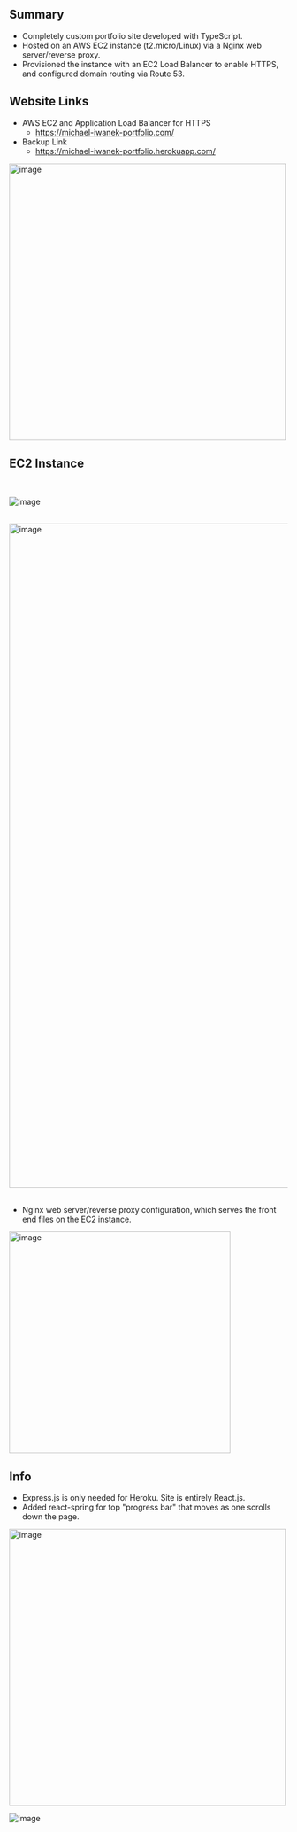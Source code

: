 ## Summary

- Completely custom portfolio site developed with TypeScript.
- Hosted on an AWS EC2 instance (t2.micro/Linux) via a Nginx web server/reverse proxy.
- Provisioned the instance with an EC2 Load Balancer to enable HTTPS, and configured domain routing via Route 53.

## Website Links

- AWS EC2 and Application Load Balancer for HTTPS
  - https://michael-iwanek-portfolio.com/
- Backup Link
  - https://michael-iwanek-portfolio.herokuapp.com/

<img src="https://github.com/Mike11199/portfolio-website/assets/91037796/0ed251f5-956b-472b-acf1-334e03d1cb8d" width="500" alt="image">

## EC2 Instance

<br/>

![image](https://github.com/Mike11199/portfolio-website/assets/91037796/f81044e1-61b8-41e4-a192-5254f9a37a11)

<br/>

<img src="https://github.com/Mike11199/portfolio-website/assets/91037796/bd83c36f-e138-4dc6-8362-73d27c36b33d" width="1200" alt="image">

<br/>
<br/>

- Nginx web server/reverse proxy configuration, which serves the front end files on the EC2 instance.

<img src="https://github.com/Mike11199/portfolio-website/assets/91037796/277720e1-f3a8-444d-86ea-1b18c76ddda3" width="400" alt="image">

<br/>

## Info
- Express.js is only needed for Heroku.  Site is entirely React.js.
- Added react-spring for top "progress bar" that moves as one scrolls down the page.

<img src="https://github.com/Mike11199/portfolio-website/assets/91037796/0ed251f5-956b-472b-acf1-334e03d1cb8d" width="500" alt="image">

![image](https://github.com/Mike11199/portfolio-website/assets/91037796/bbef39df-8178-4b44-9b1c-4686916fb0d8)


